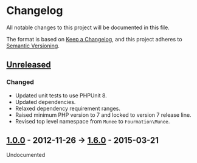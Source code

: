 # Changelog
All notable changes to this project will be documented in this file.

The format is based on [Keep a Changelog](https://keepachangelog.com/en/1.0.0/),
and this project adheres to [Semantic Versioning](https://semver.org/spec/v2.0.0.html).

## [Unreleased]

### Changed
- Updated unit tests to use PHPUnit 8.
- Updated dependencies.
- Relaxed dependency requirement ranges.
- Raised minimum PHP version to 7 and locked to version 7 release line.
- Revised top level namespace from `Munee` to `Fourmation\Munee`.

## [1.0.0] - 2012-11-26 -> [1.6.0] - 2015-03-21

Undocumented

[Unreleased]: https://github.com/fourmation/munee/compare/1.6.0...HEAD
[1.6.0]: https://github.com/fourmation/munee/compare/1.6.0...1.5.20
[1.5.20]: https://github.com/fourmation/munee/compare/1.5.20...1.5.19
[1.5.19]: https://github.com/fourmation/munee/compare/1.5.19...1.5.18
[1.5.18]: https://github.com/fourmation/munee/compare/1.5.18...1.5.17
[1.5.17]: https://github.com/fourmation/munee/compare/1.5.17...1.5.16
[1.5.16]: https://github.com/fourmation/munee/compare/1.5.16...1.5.15
[1.5.15]: https://github.com/fourmation/munee/compare/1.5.15...1.5.14
[1.5.14]: https://github.com/fourmation/munee/compare/1.5.14...1.5.13
[1.5.13]: https://github.com/fourmation/munee/compare/1.5.13...1.5.12
[1.5.12]: https://github.com/fourmation/munee/compare/1.5.12...1.5.11
[1.5.11]: https://github.com/fourmation/munee/compare/1.5.11...1.5.9
[1.5.9]: https://github.com/fourmation/munee/compare/1.5.9...1.5.7
[1.5.7]: https://github.com/fourmation/munee/compare/1.5.7...1.5.3
[1.5.3]: https://github.com/fourmation/munee/compare/1.5.3...1.5.1
[1.5.1]: https://github.com/fourmation/munee/compare/1.5.1...1.5.0
[1.5.0]: https://github.com/fourmation/munee/compare/1.5.0...1.4.4
[1.4.4]: https://github.com/fourmation/munee/compare/1.4.4...1.4.3
[1.4.3]: https://github.com/fourmation/munee/compare/1.4.3...1.4.2
[1.4.2]: https://github.com/fourmation/munee/compare/1.4.2...1.4.1
[1.4.1]: https://github.com/fourmation/munee/compare/1.4.1...1.4.0
[1.4.0]: https://github.com/fourmation/munee/compare/1.4.0...1.3.11
[1.3.11]: https://github.com/fourmation/munee/compare/1.3.11...1.3.10
[1.3.10]: https://github.com/fourmation/munee/compare/1.3.10...1.3.9
[1.3.9]: https://github.com/fourmation/munee/compare/1.3.9...1.3.8
[1.3.8]: https://github.com/fourmation/munee/compare/1.3.8...1.3.7
[1.3.7]: https://github.com/fourmation/munee/compare/1.3.7...1.3.6
[1.3.6]: https://github.com/fourmation/munee/compare/1.3.6...1.3.5
[1.3.5]: https://github.com/fourmation/munee/compare/1.3.5...1.3.4
[1.3.4]: https://github.com/fourmation/munee/compare/1.3.4...1.3.3
[1.3.3]: https://github.com/fourmation/munee/compare/1.3.3...1.3.2
[1.3.2]: https://github.com/fourmation/munee/compare/1.3.2...1.3.1
[1.3.1]: https://github.com/fourmation/munee/compare/1.3.1...1.3.0
[1.3.0]: https://github.com/fourmation/munee/compare/1.2.0...1.3.0
[1.2.0]: https://github.com/fourmation/munee/compare/1.1.0...1.2.0
[1.1.0]: https://github.com/fourmation/munee/compare/1.0.0...1.1.0
[1.0.0]: https://github.com/fourmation/munee/releases/tag/1.0.0
